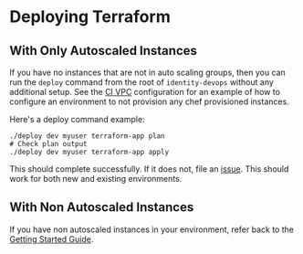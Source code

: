 # Deploying Terraform

## With Only Autoscaled Instances

If you have no instances that are not in auto scaling groups, then you can run
the `deploy` command from the root of `identity-devops` without any additional
setup.  See the [CI VPC](../testing/ci-vpc.md) configuration for an example of
how to configure an environment to not provision any chef provisioned instances.

Here's a deploy command example:

```
./deploy dev myuser terraform-app plan
# Check plan output
./deploy dev myuser terraform-app apply
```

This should complete successfully.  If it does not, file an
[issue](https://github.com/18F/identity-devops-private/issues/new?labels[]=bug).
This should work for both new and existing environments.

## With Non Autoscaled Instances

If you have non autoscaled instances in your environment, refer back to the
[Getting Started Guide](../../getting-started.md).
